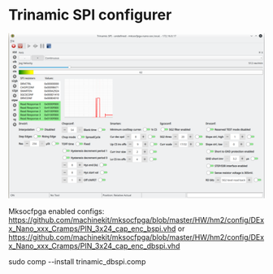  Trinamic SPI configurer
 ========
 ![Gui](./Trinamic_spi.png "MK Trinamic_SPI")
 
 Mksocfpga enabled configs:
 https://github.com/machinekit/mksocfpga/blob/master/HW/hm2/config/DExx_Nano_xxx_Cramps/PIN_3x24_cap_enc_bspi.vhd
 or
 https://github.com/machinekit/mksocfpga/blob/master/HW/hm2/config/DExx_Nano_xxx_Cramps/PIN_3x24_cap_enc_dbspi.vhd
 
 
sudo comp --install trinamic_dbspi.comp
